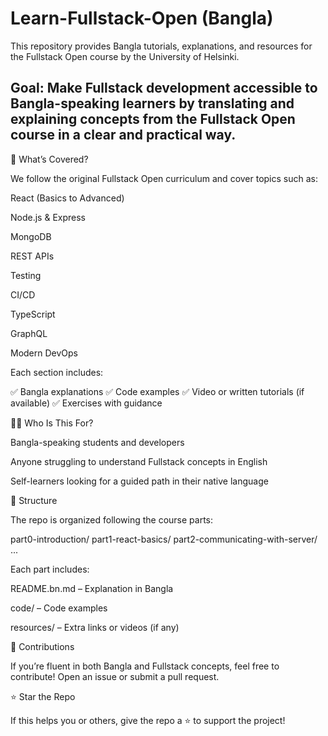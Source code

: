 # Learn-Fullstack-Open (Bangla)

This repository provides Bangla tutorials, explanations, and resources for the Fullstack Open
 course by the University of Helsinki.

## Goal: Make Fullstack development accessible to Bangla-speaking learners by translating and explaining concepts from the Fullstack Open course in a clear and practical way.

🚀 What’s Covered?

We follow the original Fullstack Open curriculum and cover topics such as:

React (Basics to Advanced)

Node.js & Express

MongoDB

REST APIs

Testing

CI/CD

TypeScript

GraphQL

Modern DevOps

Each section includes:

✅ Bangla explanations
✅ Code examples
✅ Video or written tutorials (if available)
✅ Exercises with guidance

🧑‍🏫 Who Is This For?

Bangla-speaking students and developers

Anyone struggling to understand Fullstack concepts in English

Self-learners looking for a guided path in their native language

📂 Structure

The repo is organized following the course parts:

part0-introduction/
part1-react-basics/
part2-communicating-with-server/
...


Each part includes:

README.bn.md – Explanation in Bangla

code/ – Code examples

resources/ – Extra links or videos (if any)

📢 Contributions

If you’re fluent in both Bangla and Fullstack concepts, feel free to contribute! Open an issue or submit a pull request.

⭐ Star the Repo

If this helps you or others, give the repo a ⭐ to support the project!
